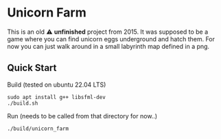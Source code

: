 # Unicorn Farm

This is an old :warning: **unfinished** project from 2015. It was supposed to be a game where you can find unicorn eggs underground and hatch them. For now you can just walk around in a small labyrinth map defined in a png.

## Quick Start

Build (tested on ubuntu 22.04 LTS)
```
sudo apt install g++ libsfml-dev
./build.sh
```
Run (needs to be called from that directory for now..)
```
./build/unicorn_farm
```